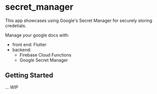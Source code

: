 # secret_manager

This app showcases using Google's Secret Manager for securely storing credetials.

Manage your google docs with:

- front end: Flutter
- backend:
  - Firebase Cloud Functions
  - Google Secret Manager

## Getting Started

... WIP

